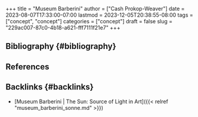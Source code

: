 +++
title = "Museum Barberini"
author = ["Cash Prokop-Weaver"]
date = 2023-08-07T17:33:00-07:00
lastmod = 2023-12-05T20:38:55-08:00
tags = ["concept", "concept"]
categories = ["concept"]
draft = false
slug = "229ac007-87c0-4b18-a621-fff7111f21e7"
+++

## Bibliography {#bibliography}

## References

<style>.csl-entry{text-indent: -1.5em; margin-left: 1.5em;}</style><div class="csl-bib-body">
</div>


## Backlinks {#backlinks}

-   [Museum Barberini | The Sun: Source of Light in Art]({{< relref "museum_barberini_sonne.md" >}})
